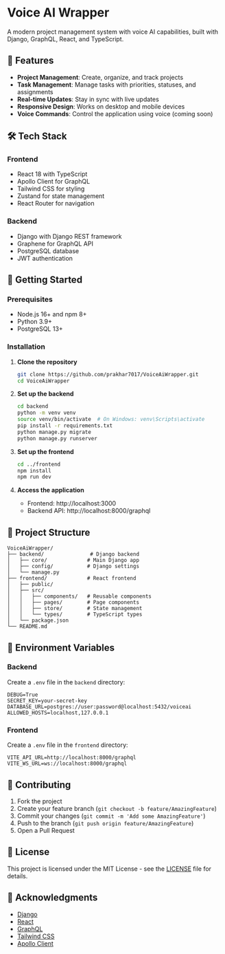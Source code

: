 # Voice AI Wrapper

A modern project management system with voice AI capabilities, built with Django, GraphQL, React, and TypeScript.

## 🚀 Features

- **Project Management**: Create, organize, and track projects
- **Task Management**: Manage tasks with priorities, statuses, and assignments
- **Real-time Updates**: Stay in sync with live updates
- **Responsive Design**: Works on desktop and mobile devices
- **Voice Commands**: Control the application using voice (coming soon)

## 🛠️ Tech Stack

### Frontend

- React 18 with TypeScript
- Apollo Client for GraphQL
- Tailwind CSS for styling
- Zustand for state management
- React Router for navigation

### Backend

- Django with Django REST framework
- Graphene for GraphQL API
- PostgreSQL database
- JWT authentication

## 🚀 Getting Started

### Prerequisites

- Node.js 16+ and npm 8+
- Python 3.9+
- PostgreSQL 13+

### Installation

1. **Clone the repository**

   ```bash
   git clone https://github.com/prakhar7017/VoiceAiWrapper.git
   cd VoiceAiWrapper
   ```

2. **Set up the backend**

   ```bash
   cd backend
   python -m venv venv
   source venv/bin/activate  # On Windows: venv\Scripts\activate
   pip install -r requirements.txt
   python manage.py migrate
   python manage.py runserver
   ```

3. **Set up the frontend**

   ```bash
   cd ../frontend
   npm install
   npm run dev
   ```

4. **Access the application**
   - Frontend: http://localhost:3000
   - Backend API: http://localhost:8000/graphql

## 📁 Project Structure

```
VoiceAiWrapper/
├── backend/               # Django backend
│   ├── core/             # Main Django app
│   ├── config/           # Django settings
│   └── manage.py
├── frontend/             # React frontend
│   ├── public/
│   ├── src/
│   │   ├── components/   # Reusable components
│   │   ├── pages/        # Page components
│   │   ├── store/        # State management
│   │   └── types/        # TypeScript types
│   └── package.json
└── README.md
```

## 🔧 Environment Variables

### Backend

Create a `.env` file in the `backend` directory:

```env
DEBUG=True
SECRET_KEY=your-secret-key
DATABASE_URL=postgres://user:password@localhost:5432/voiceai
ALLOWED_HOSTS=localhost,127.0.0.1
```

### Frontend

Create a `.env` file in the `frontend` directory:

```env
VITE_API_URL=http://localhost:8000/graphql
VITE_WS_URL=ws://localhost:8000/graphql
```

## 🤝 Contributing

1. Fork the project
2. Create your feature branch (`git checkout -b feature/AmazingFeature`)
3. Commit your changes (`git commit -m 'Add some AmazingFeature'`)
4. Push to the branch (`git push origin feature/AmazingFeature`)
5. Open a Pull Request

## 📄 License

This project is licensed under the MIT License - see the [LICENSE](LICENSE) file for details.

## 👏 Acknowledgments

- [Django](https://www.djangoproject.com/)
- [React](https://reactjs.org/)
- [GraphQL](https://graphql.org/)
- [Tailwind CSS](https://tailwindcss.com/)
- [Apollo Client](https://www.apollographql.com/docs/react/)
